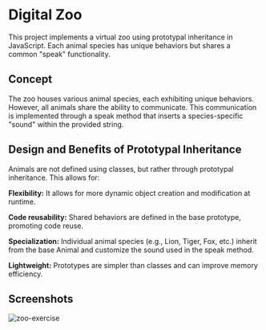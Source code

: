 # Digital Zoo

This project implements a virtual zoo using prototypal inheritance in JavaScript. Each animal species has unique behaviors but shares a common "speak" functionality.

## Concept

The zoo houses various animal species, each exhibiting unique behaviors. However, all animals share the ability to communicate. This communication is implemented through a speak method that inserts a species-specific "sound" within the provided string.

## Design and Benefits of Prototypal Inheritance

Animals are not defined using classes, but rather through prototypal inheritance. This allows for:

**Flexibility:** It allows for more dynamic object creation and modification at runtime.

**Code reusability:** Shared behaviors are defined in the base prototype, promoting code reuse.

**Specialization:** Individual animal species (e.g., Lion, Tiger, Fox, etc.) inherit from the base Animal and customize the sound used in the speak method.

**Lightweight:** Prototypes are simpler than classes and can improve memory efficiency.

## Screenshots

![zoo-exercise](https://github.com/user-attachments/assets/c8867e7d-d758-482d-88c4-913aab91c50d)

